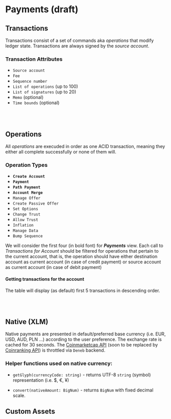 # Payments (draft)

## Transactions
Transactions consist of a set of commands aka _operations_ that modify
ledger state. Transactions are always signed by the _source account_.

### Transaction Attributes

* `Source account`
* `Fee`
* `Sequence number`
* `List of operations` (up to 100)
* `List of signatures` (up to 20)
* `Memo` (optional)
* `Time bounds` (optional)

<br /><br />

## Operations
All _operations_ are execuded in order as one ACID transaction,
meaning they either all complete successfully or none of them will.

### Operation Types

* **`Create Account`**
* **`Payment`**
* **`Path Payment`**
* **`Account Merge`**
* `Manage Offer`
* `Create Passive Offer`
* `Set Options`
* `Change Trust`
* `Allow Trust`
* `Inflation`
* `Manage Data`
* `Bump Sequence`

We will consider the first four (in bold font) for **_Payments_** view.
Each call to _Transactions for Account_ should be filtered for operations that pertain to the current account, that is, the operation
should have either destination account as current account (in case of
credit payment) or source account as current account (in case of debit
payment)

#### Getting transactions for the account

The table will display (as default) first 5 transactions in descending
order.



<br /><br />

## Native (XLM)

Native payments are presented in default/preferred base currency
(i.e. EUR, USD, AUD, PLN ...) according to the user preference.
The exchange rate is cached for 30 seconds. The
[Coinmarketcap API](http://fewa.com) (soon to be replaced by
[Coinranking API](http://fewa.com)) is throttled via `Deneb` backend.

### Helper functions used on native currency:

* `getGlyph(currencyCode: string)` - returns UTF-8 `string` (symbol)
representation (i.e. $, €, ¥)

* `convert(nativeAmount: BigNum)` - returns `BigNum` with fixed decimal
scale.

## Custom Assets
